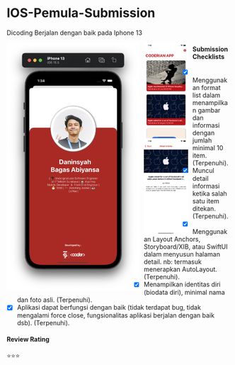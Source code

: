 # IOS-Pemula-Submission
Dicoding
Berjalan dengan baik pada Iphone 13

<img src="https://github.com/MayorBee404/IOS-Pemula-Submission/blob/main/Screenshoot/image%201.png"
     alt="Submission "
     style="float: left; margin-right: 10px;"
     width="300" /> 
     
<img src="https://github.com/MayorBee404/IOS-Pemula-Submission/blob/main/Screenshoot/Simulator%20Screen%20Shot%20-%20iPhone%2013%20-%202022-09-02%20at%2001.18.14.png"
     alt="Submission "
     style="float: left; margin-right: 10px;"
     width="100" /> 
<img src=https://github.com/MayorBee404/IOS-Pemula-Submission/blob/main/Screenshoot/Simulator%20Screen%20Shot%20-%20iPhone%2013%20-%202022-09-02%20at%2001.18.24.png
     alt="Submission "
     style="float: left; margin-right: 10px;"
     width="100" /> 
     

#### Submission Checklists

- [x] Menggunakan format list dalam menampilkan gambar dan informasi dengan jumlah minimal 10 item. (Terpenuhi)</strong>.
- [x] Muncul detail informasi ketika salah satu item ditekan. (Terpenuhi)</strong>.
- [x] Menggunakan Layout Anchors, Storyboard/XIB, atau SwiftUI dalam menyusun halaman detail.
nb: termasuk menerapkan AutoLayout. (Terpenuhi)</strong>.
- [x] Menampilkan identitas diri (biodata diri), minimal nama dan foto asli. (Terpenuhi)</strong>.
- [x] Aplikasi dapat berfungsi dengan baik (tidak terdapat bug, tidak mengalami force close, fungsionalitas aplikasi berjalan dengan baik dsb). (Terpenuhi)</strong>.

#### Review Rating
:star::star::star:
     
